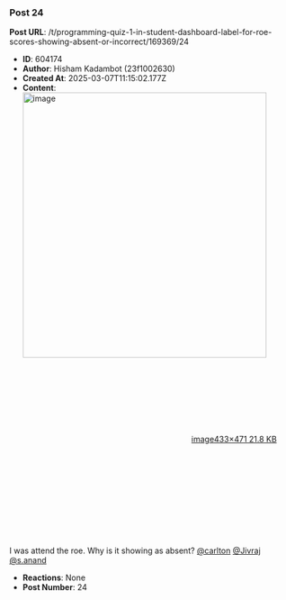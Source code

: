 ### Post 24
**Post URL**: /t/programming-quiz-1-in-student-dashboard-label-for-roe-scores-showing-absent-or-incorrect/169369/24
- **ID**: 604174
- **Author**: Hisham Kadambot (23f1002630)
- **Created At**: 2025-03-07T11:15:02.177Z
- **Content**:  
  <div class="lightbox-wrapper"><a class="lightbox" href="https://europe1.discourse-cdn.com/flex013/uploads/iitm/original/3X/3/3/33a66b025f1e115eb4c73ef2fa69e37ec61afc34.png" data-download-href="/uploads/short-url/7mUTNj6M7Dev0TTRiORNoHo2lhO.png?dl=1" title="image" rel="noopener nofollow ugc"><img src="https://europe1.discourse-cdn.com/flex013/uploads/iitm/original/3X/3/3/33a66b025f1e115eb4c73ef2fa69e37ec61afc34.png" alt="image" data-base62-sha1="7mUTNj6M7Dev0TTRiORNoHo2lhO" width="433" height="471"><div class="meta"><svg class="fa d-icon d-icon-far-image svg-icon" aria-hidden="true"><use href="#far-image"></use></svg><span class="filename">image</span><span class="informations">433×471 21.8 KB</span><svg class="fa d-icon d-icon-discourse-expand svg-icon" aria-hidden="true"><use href="#discourse-expand"></use></svg></div></a></div><br>
I was attend the roe. Why is it showing as absent?
<a class="mention" href="/u/carlton">@carlton</a> <a class="mention" href="/u/jivraj">@Jivraj</a> <a class="mention" href="/u/s.anand">@s.anand</a>
- **Reactions**: None
- **Post Number**: 24

